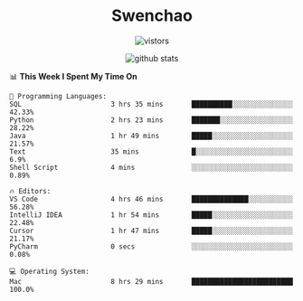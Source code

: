 <h1 align="center">Swenchao</h3>

<p align="center">
  <img src="https://visitor-badge.glitch.me/badge?page_id=Swenchao" alt="vistors" />
</p>

<p align="center">
  <img src="https://github-readme-stats.vercel.app/api?username=Swenchao&count_private=true&show_icons=true&theme=vue-dark&hide_title=true" alt="github stats" />
</p>

<!--START_SECTION:waka-->
📊 **This Week I Spent My Time On** 

```text
💬 Programming Languages: 
SQL                      3 hrs 35 mins       ██████████░░░░░░░░░░░░░░░   42.33% 
Python                   2 hrs 23 mins       ███████░░░░░░░░░░░░░░░░░░   28.22% 
Java                     1 hr 49 mins        █████░░░░░░░░░░░░░░░░░░░░   21.57% 
Text                     35 mins             █░░░░░░░░░░░░░░░░░░░░░░░░   6.9% 
Shell Script             4 mins              ░░░░░░░░░░░░░░░░░░░░░░░░░   0.89%

🔥 Editors: 
VS Code                  4 hrs 46 mins       ██████████████░░░░░░░░░░░   56.28% 
IntelliJ IDEA            1 hr 54 mins        █████░░░░░░░░░░░░░░░░░░░░   22.48% 
Cursor                   1 hr 47 mins        █████░░░░░░░░░░░░░░░░░░░░   21.17% 
PyCharm                  0 secs              ░░░░░░░░░░░░░░░░░░░░░░░░░   0.08%

💻 Operating System: 
Mac                      8 hrs 29 mins       █████████████████████████   100.0%

```


<!--END_SECTION:waka-->
